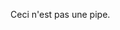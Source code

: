 Ceci n'est pas une pipe.

<!---
aaaaaaaaAAAAAAAAAEEEEEEEEEEEEEE/aaaaaaaaAAAAAAAAAEEEEEEEEEEEEEE is a ✨ special ✨ repository because its `README.md` (this file) appears on your GitHub profile.
You can click the Preview link to take a look at your changes.
--->
